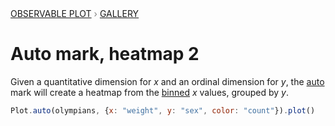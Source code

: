 <div style="color: grey; font: 13px/25.5px var(--sans-serif); text-transform: uppercase;"><h1 style="display: none;">Plot: Auto mark, heatmap 2</h1><a href="/plot">Observable Plot</a> › <a href="/@observablehq/plot-gallery">Gallery</a></div>

# Auto mark, heatmap 2

Given a quantitative dimension for *x* and an ordinal dimension for *y*, the [auto](https://observablehq.com/plot/marks/auto) mark will create a heatmap from the [binned](https://observablehq.com/plot/transforms/bin) *x* values, grouped by *y*.

```js echo
Plot.auto(olympians, {x: "weight", y: "sex", color: "count"}).plot()
```
